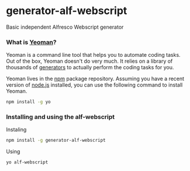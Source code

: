# generator-alf-webscript
Basic independent Alfresco Webscript generator


### What is [Yeoman](http://yeoman.io)?

Yeoman is a command line tool that helps you to automate coding tasks. Out of the box, Yeoman 
doesn't do very much. It relies on a library of thousands of
[generators](http://yeoman.io/generators/) to actually perform the coding tasks for you.

Yeoman lives in the [npm](https://npmjs.org) package repository. Assuming you have a recent
version of [node.js](http://www.nodejs.org) installed, you can use the following command
to install Yeoman.

```bash
npm install -g yo
```

### Installing and using the alf-webscript

Instaling

```bash
npm install -g generator-alf-webscript
```

Using

```bash
yo alf-webscript
```
